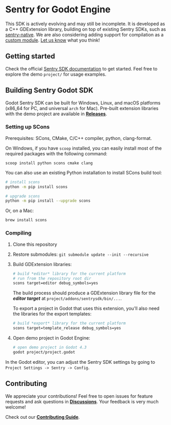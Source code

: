 # Sentry for Godot Engine

This SDK is actively evolving and may still be incomplete. It is developed as a C++ GDExtension library, building on top of existing Sentry SDKs, such as [sentry-native](https://github.com/getsentry/sentry-native). We are also considering adding support for compilation as a [custom module](https://docs.godotengine.org/en/stable/contributing/development/core_and_modules/custom_modules_in_cpp.html). [Let us know](https://github.com/getsentry/sentry-godot/discussions) what you think!

## Getting started

Check the official [Sentry SDK documentation](https://docs.sentry.io/platforms/godot/) to get started.
Feel free to explore the demo `project/` for usage examples.

## Building Sentry Godot SDK

Godot Sentry SDK can be built for Windows, Linux, and macOS platforms (x86_64 for PC, and universal `arch` for Mac). Pre-built extension libraries with the demo project are available in [**Releases**](https://github.com/getsentry/sentry-godot/releases).

### Setting up SCons

Prerequisites: SCons, CMake, C/C++ compiler, python, clang-format.

On Windows, if you have `scoop` installed, you can easily install most of the required packages with the following command:
```
scoop install python scons cmake clang
```

You can also use an existing Python installation to install SCons build tool:
```bash
# install scons
python -m pip install scons

# upgrade scons
python -m pip install --upgrade scons
```
Or, on a Mac:

```
brew install scons
```

### Compiling

1. Clone this repository
2. Restore submodules: `git submodule update --init --recursive`
3. Build GDExtension libraries:
    ```bash
    # build *editor* library for the current platform
    # run from the repository root dir
    scons target=editor debug_symbols=yes
    ```
    The build process should produce a GDExtension library file for the ***editor target*** at `project/addons/sentrysdk/bin/...`.

    To export a project in Godot that uses this extension, you'll also need the libraries for the export templates:
    ```bash
    # build *export* library for the current platform
    scons target=template_release debug_symbols=yes
    ```
4. Open demo project in Godot Engine:
    ```bash
    # open demo project in Godot 4.3
    godot project/project.godot
    ```

In the Godot editor, you can adjust the Sentry SDK settings by going to `Project Settings -> Sentry -> Config`.

## Contributing

We appreciate your contributions! Feel free to open issues for feature requests and ask questions in [**Discussions**](https://github.com/getsentry/sentry-godot/discussions). Your feedback is very much welcome!

Check out our [**Contributing Guide**](https://github.com/getsentry/sentry-native/blob/master/CONTRIBUTING.md).
